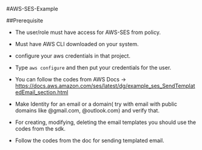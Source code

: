 #AWS-SES-Example

##Prerequisite

- The user/role must have access for AWS-SES from policy.

- Must have AWS CLI downloaded on your system.

- configure your aws credentials in that project.

- Type `aws configure` and then put your credentials for the user.

- You can follow the codes from AWS Docs -> https://docs.aws.amazon.com/ses/latest/dg/example_ses_SendTemplatedEmail_section.html

- Make Identity for an email or a domain( try with email with public domains like @gmail.com, @outlook.com) and verify that.

- For creating, modifying, deleting the email templates you should use the codes from the sdk.

- Follow the codes from the doc for sending templated email.
